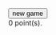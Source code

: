 <div><button type="button" id="new-game">new game</button></div>
<div id='sg-board' class='10-10-5'></div>
<div id="sg-score">0 point(s).</div>
<script src="samegame.js"></script>
